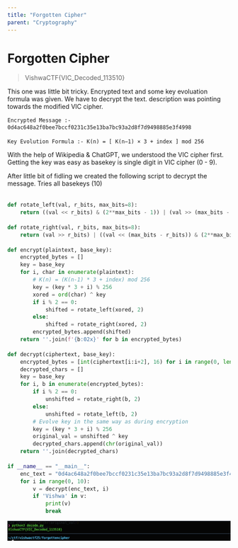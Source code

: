 ```yaml
---
title: "Forgotten Cipher"
parent: "Cryptography"
---
```


# Forgotten Cipher

> VishwaCTF{VIC_Decoded_113510}

This one was little bit tricky. Encrypted text and some key evoluation formula was given. We have to decrypt the text. description was pointing towards the modified VIC cipher.

```plaintext
Encrypted Message :- 0d4ac648a2f0bee7bccf0231c35e13ba7bc93a2d8f7d9498885e3f4998

Key Evolution Formula :- K(n) = [ K(n−1) × 3 + index ] mod 256
```

With the help of Wikipedia & ChatGPT, we understood the VIC cipher first. Getting the key was easy as basekey is single digit in VIC cipher (0 - 9).

After little bit of fidling we created the following script to decrypt the message. Tries all basekeys (10)

```python

def rotate_left(val, r_bits, max_bits=8):
    return ((val << r_bits) & (2**max_bits - 1)) | (val >> (max_bits - r_bits))

def rotate_right(val, r_bits, max_bits=8):
    return (val >> r_bits) | ((val << (max_bits - r_bits)) & (2**max_bits - 1))

def encrypt(plaintext, base_key):
    encrypted_bytes = []
    key = base_key
    for i, char in enumerate(plaintext):
        # K(n) = (K(n-1) * 3 + index) mod 256
        key = (key * 3 + i) % 256
        xored = ord(char) ^ key
        if i % 2 == 0:
            shifted = rotate_left(xored, 2)
        else:
            shifted = rotate_right(xored, 2)
        encrypted_bytes.append(shifted)
    return ''.join(f'{b:02x}' for b in encrypted_bytes)

def decrypt(ciphertext, base_key):
    encrypted_bytes = [int(ciphertext[i:i+2], 16) for i in range(0, len(ciphertext), 2)]
    decrypted_chars = []
    key = base_key
    for i, b in enumerate(encrypted_bytes):
        if i % 2 == 0:
            unshifted = rotate_right(b, 2)
        else:
            unshifted = rotate_left(b, 2)
        # Evolve key in the same way as during encryption
        key = (key * 3 + i) % 256
        original_val = unshifted ^ key
        decrypted_chars.append(chr(original_val))
    return ''.join(decrypted_chars)

if __name__ == "__main__":
    enc_text = "0d4ac648a2f0bee7bccf0231c35e13ba7bc93a2d8f7d9498885e3f4998"
    for i in range(0, 10):
        v = decrypt(enc_text, i)
        if 'Vishwa' in v:
            print(v)
            break

```

![Flag](./solve.png)